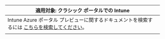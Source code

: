 |適用対象: クラシック ポータルでの Intune |
|--|
|Intune Azure ポータル プレビューに関するドキュメントを検索するには [こちらを検索してください](https://docs.microsoft.com/intune-azure/introduction/what-is-microsoft-intune)。|
| |
